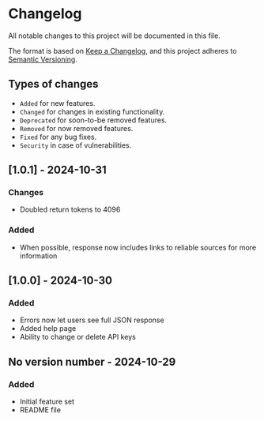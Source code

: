 # Changelog
All notable changes to this project will be documented in this file.

The format is based on [Keep a Changelog](https://keepachangelog.com/en/1.0.0/),
and this project adheres to [Semantic Versioning](https://semver.org/spec/v2.0.0.html).

## Types of changes

* `Added` for new features.
* `Changed` for changes in existing functionality.
* `Deprecated` for soon-to-be removed features.
* `Removed` for now removed features.
* `Fixed` for any bug fixes.
* `Security` in case of vulnerabilities.

## [1.0.1] - 2024-10-31
### Changes
- Doubled return tokens to 4096

### Added
- When possible, response now includes links to reliable sources for more information

## [1.0.0] - 2024-10-30
### Added
- Errors now let users see full JSON response
- Added help page
- Ability to change or delete API keys

## No version number - 2024-10-29
### Added
- Initial feature set
- README file

